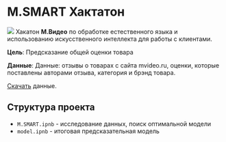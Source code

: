 # M.SMART Хактатон
![](https://pp.userapi.com/c639631/v639631865/49265/Nk500VcTyIg.jpg)
Хакатон **М.Видео** по обработке естественного языка и использованию искусственного интеллекта для работы с клиентами.


**Цель**: Предсказание общей оценки товара


**Данные**: Данные: отзывы о товарах с сайта mvideo.ru, оценки, которые поставлены авторами отзыва, категория и брэнд товара.


[Cкачать](http://hackathon.mvideo.ru/files/feedback.csv.rar) данные.

## Структура проекта
* `M.SMART.ipnb` - исследование данных, поиск оптимальной модели
* `model.ipnb` - итоговая предсказательная модель
